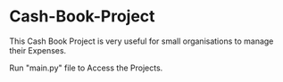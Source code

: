 # Cash-Book-Project
This Cash Book Project is very useful for small organisations to manage their Expenses.

Run "main.py" file to Access the Projects.
